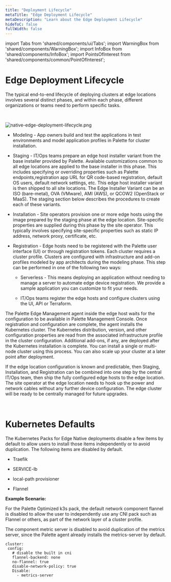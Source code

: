 ```yaml
---
title: "Deployment Lifecycle"
metaTitle: "Edge Deployment Lifecycle"
metaDescription: "Learn about the Edge Deployment Lifecycle"
hideToC: false
fullWidth: false
---
```


import Tabs from 'shared/components/ui/Tabs';
import WarningBox from 'shared/components/WarningBox';
import InfoBox from 'shared/components/InfoBox';
import PointsOfInterest from 'shared/components/common/PointOfInterest';

# Edge Deployment Lifecycle

The typical end-to-end lifecycle of deploying clusters at edge locations involves several distinct phases, and within each phase, different organizations or teams need to perform specific tasks.
 
 <br />

 ![native-edge-deployment-lifecycle.png](/native-edge-deployment-lifecycle.png)

* Modeling - App owners build and test the applications in test environments and model application profiles in Palette for cluster installation.


* Staging - IT/Ops teams prepare an edge host installer variant from the base installer provided by Palette. Available customizations common to all edge locations are applied to the base installer in this phase. This includes specifying or overriding properties such as Palette endpoints,registration app URL for QR code-based registration, default OS users, default network settings, etc. This edge host installer variant is then shipped to all site locations. The Edge Installer Variant can be an ISO (bare-metal), OVA (VMware),  AMI (AWS), or QCOW2 (OpenStack or MaaS). The staging section below describes the procedures to create each of these variants.


* Installation - Site operators provision one or more edge hosts using the image prepared by the staging phase at the edge location. Site-specific properties are supplied during this phase by the site operator. This typically involves specifying site-specific properties such as static IP address, network proxy, certificate, etc.


* Registration - Edge hosts need to be registered with the Palette user interface (UI) or through registration tokens. Each cluster requires a cluster profile. Clusters are configured with infrastructure and add-on profiles modeled by app architects during the modeling phase. This step can be performed in one of the following two ways:

  * Serverless - This means deploying an application without needing to manage a server to automate edge device registration. We provide a sample application you can customize to fit your needs.

  * IT/Ops teams register the edge hosts and configure clusters using the UI, API or Terraform.

The Palette Edge Management agent inside the edge host waits for the configuration to be available in Palette Management Console. Once registration and configuration are complete, the agent installs the Kubernetes cluster. The Kubernetes distribution, version, and other configuration properties are read from the associated infrastructure profile in the cluster configuration. Additional add-ons, if any, are deployed after the Kubernetes installation is complete. You can install a single or multi-node cluster using this process. You can also scale up your cluster at a later point after deployment.

If the edge location configuration is known and predictable, then Staging, Installation, and Registration can be combined into one step by the central IT/Ops team,  then ship the fully configured edge hosts to the edge location. The site operator at the edge location needs to hook up the power and network cables without any further device configuration. The edge cluster will be ready to be centrally managed for future upgrades.

<br />

# Kubernetes Defaults

The Kubernetes Packs for Edge Native deployments disable a few items by default to allow users to install those items independently or to avoid duplication. The following items are disabled by default.

* Traefik

* SERVICE-lb

* local-path provisioner

* Flannel

**Example Scenario:**

For the Palette Optimized k3s pack, the default network component flannel is disabled to allow the user to independently use any CNI pack such as Flannel or others, as part of the network layer of a cluster profile.

The component metric server is disabled to avoid duplication of the metrics server, since the Palette agent already installs the metrics-server by default.

```
cluster:
 config:
   # disable the built in cni
   flannel-backend: none
   no-flannel: true
   disable-network-policy: true
   Disable:
     - metrics-server
```

<br />
